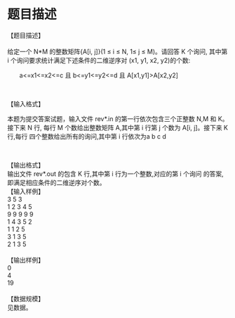 # 题目描述


【题目描述】<br/>
<br/>
给定一个 N*M 的整数矩阵{A[i, j]}(1 ≤ i ≤ N, 1≤ j ≤ M)。请回答 K 个询问, 其中第 i 个询问要求统计满足下述条件的二维逆序对 (x1, y1, x2, y2)的个数:<br/>
<p>
	       a&lt;=x1&lt;=x2&lt;=c 且 b&lt;=y1&lt;=y2&lt;=d 且 A[x1,y1]&gt;A[x2,y2]
</p>
<p>
	<br/>
</p>
【输入格式】<br/>
<p>
	本题为提交答案试题，输入文件 rev*.in 的第一行依次包含三个正整数 N,M 和 K。接下来 N 行, 每行 M 个数给出整数矩阵 A,其中第 i 行第 j 个数为 A[i, j]。接下来 K 行,每行 四个整数给出所有的询问,其中第 i 行依次为a b c d
</p>
<p>
	<br/>
</p>
【输出格式】<br/>
输出文件 rev*.out 的包含 K 行,其中第 i 行为一个整数,对应的第 i 个询问 的答案,即满足相应条件的二维逆序对个数。<br/>
【输入样例】<br/>
3 5 3<br/>
1 2 3 4 5<br/>
9 9 9 9 9<br/>
1 4 3 5 2<br/>
1 1 2 5<br/>
3 1 3 5<br/>
2 1 3 5<br/>
<br/>
【输出样例】<br/>
0<br/>
4<br/>
19<br/>
<br/>
【数据规模】<br/>
见数据。
